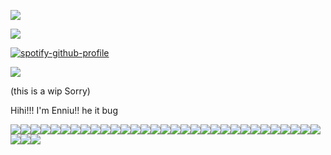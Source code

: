 ![](https://komarev.com/ghpvc/?username=plutopawzz&color=BECC41&style=for-the-badge)

![](https://files.catbox.moe/8bq99f.png)

[![spotify-github-profile](https://spotify-github-profile.kittinanx.com/api/view?uid=31nlxgfjxx4ezh3trhymv2ij57um&cover_image=true&theme=natemoo-re&show_offline=false&background_color=121212&interchange=false&bar_color=53b14f&bar_color_cover=false)](https://github.com/kittinan/spotify-github-profile)

![](https://files.catbox.moe/8bq99f.png)

(this is a wip Sorry)

Hihi!!! I'm Enniu!! he it bug

![](https://files.catbox.moe/rb0x8l.png)![](https://files.catbox.moe/t54h1l.gifv)![](https://files.catbox.moe/6ixhve.png)![](https://files.catbox.moe/pfisqj.gif)![](https://files.catbox.moe/0k8za4.png)![](https://files.catbox.moe/9dacgi.gif)![](https://files.catbox.moe/hvl579.gif)![](https://files.catbox.moe/icizng.gif)![](https://files.catbox.moe/k1swwh.webp)![](https://files.catbox.moe/fiky1f.png)![](https://files.catbox.moe/f6j8vd.jpeg)![](https://files.catbox.moe/xpf1wu.webp)![](https://files.catbox.moe/dqage5.webp)![](https://files.catbox.moe/g7wioi.webp)![](https://files.catbox.moe/tklk0o.jpg)![](https://files.catbox.moe/nxmm11.jpeg)![](https://files.catbox.moe/zfzxlz.gif)![](https://files.catbox.moe/m8q66f.jpg)![](https://files.catbox.moe/vznr2z.pnj)![](https://files.catbox.moe/hwcf6o.png)![](https://files.catbox.moe/h797b0.webp)![](https://files.catbox.moe/fkcisu.pnj)![](https://files.catbox.moe/lbgt3d.webp)![](https://files.catbox.moe/1q6iff.gif)![](https://files.catbox.moe/chcfly.png)![](https://files.catbox.moe/p68a3c.gif)![](https://files.catbox.moe/w3uclb.png)![](https://files.catbox.moe/ybb156.png)![](https://files.catbox.moe/zze4da.png)![](https://files.catbox.moe/lzqfvm.webp)![](https://files.catbox.moe/btj5jj.png)![](https://files.catbox.moe/16wy5n.jpg)![](https://files.catbox.moe/h797b0.webp)![](https://files.catbox.moe/fkcisu.pnj)
